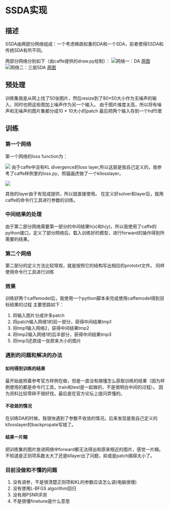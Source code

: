 # SSDA实现
## 描述
SSDA由两部分网络组成：一个考虑稀疏权重的DA和一个SDA，前者使得SSDA和传统SDA有所不同。


两部分网络分别如下（由caffe提供的draw.py绘制）：
![网络一：DA](http://7xljx0.com1.z0.glb.clouddn.com/phase1.png?imageView/2/w/619/q/90)
[原图](http://7xljx0.com1.z0.glb.clouddn.com/phase1.png)
![网络二：三层SDA](http://7xljx0.com1.z0.glb.clouddn.com/SDA_train.png?imageView/2/w/619/q/90)
[原图](http://7xljx0.com1.z0.glb.clouddn.com/SDA_train.png)

## 预处理
训练集我是从网上找了50张图片，然后resize到了80*50大小作为无噪声的输入，同时也把这些图加上噪声作为另一个输入。
由于图片维度太高，所以将有噪声和无噪声的图片集都分成10 * 10大小的patch
最后把两个输入存到一个hdf5里
## 训练
### 第一个网络
第一个网络的loss function为：

![](http://7xljx0.com1.z0.glb.clouddn.com/Screen%20Shot%202016-05-09%20at%204.33.42%20PM.png?imageView/2/w/619/q/90)
由于caffe中没有KL divergence的loss layer,所以这层是我自己定义的，我参考了caffe样例里的loss.py，照猫画虎做了一个kllosslayer。

![](http://7xljx0.com1.z0.glb.clouddn.com/Screen%20Shot%202016-05-09%20at%204.38.42%20PM.png?imageView/2/w/619/q/90)

其他的layer由于有现成提供，所以就直接使用。
在定义好solver和layer后，就用caffe的命令行工具进行参数的训练。

### 中间结果的处理
由于第二部分网络需要第一部分的中间结果h(x)和h(y)，所以我使用了caffe的python接口，定义了部分网络后，载入训练好的模型，进行forward的操作得到所需要的结果。

### 第二个网络
第二部分的定义方法比较常规，就是按照它的结构写出相应的prototxt文件。
同样使用命令行工具进行训练

### 效果
训练好两个caffemodel后，我使用一个python脚本来完成使用caffemodel得到目标结果的过程
主要思路如下：
1. 将输入图片分成许多patch
2. 将patch输入网络1的前一部分，获得中间结果tmp1
3. 将tmp1输入网络2，获得中间结果tmp2
4. 将tmp2输入网络1的后半部分，获得中间结果tmp3
5. 将tmp3还原成一张原来大小的图片

### 遇到的问题和解决的办法
#### 如何得到训练的结果
最开始是照着参考官方样例在做，但是一直没有搞懂怎么获取训练的结果（因为样例使用的都是命令行工具，train和test是一起做的，不是很明白中间的过程）。
因为资料比较零碎不很好找，最后是在官方论坛上提问弄懂的。
#### 不收敛的情况
在训练DA的时候，我很快遇到了参数不收敛的情况。后来发现是我自己定义的kllosslayer的backpropate写错了。
#### 结果一片糊
把训练集的图片放进网络中forward都无法得出和原来相近的图片，感觉一片糊。不知道是正则项系数太大了还是kllayer出了问题，抑或是patch搞得太小了。

### 目前没做和不懂的问题
1. 没有调参，不是很清楚正则项和KL的参数应该怎么调(电脑很慢)
2. 没有使用L-BFGS algorithm回归
3. 没有用PSNR评测 
4.  不是很懂finetune是什么意思
